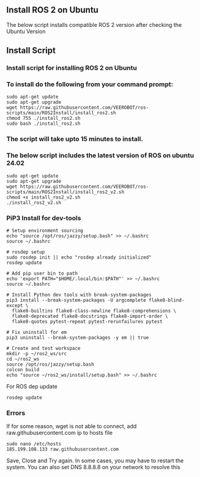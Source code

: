 ## Install ROS 2 on Ubuntu
The below script installs compatible ROS 2 version after checking the Ubuntu Version

## Install Script
### Install script for installing ROS 2 on Ubuntu
### To install do the following from your command prompt: 

```
sudo apt-get update
sudo apt-get upgrade
wget https://raw.githubusercontent.com/VEEROBOT/ros-scripts/main/ROS2Install/install_ros2.sh
chmod 755 ./install_ros2.sh
sudo bash ./install_ros2.sh
```
### The script will take upto 15 minutes to install. 

### The below script includes the latest version of ROS on ubuntu 24.02

```
sudo apt-get update
sudo apt-get upgrade
wget https://raw.githubusercontent.com/VEEROBOT/ros-scripts/main/ROS2Install/install_ros2_v2.sh
chmod +x install_ros2_v2.sh
./install_ros2_v2.sh
```

### PiP3 Install for dev-tools
```
# Setup environment sourcing
echo "source /opt/ros/jazzy/setup.bash" >> ~/.bashrc
source ~/.bashrc

# rosdep setup
sudo rosdep init || echo "rosdep already initialized"
rosdep update

# Add pip user bin to path
echo 'export PATH="$HOME/.local/bin:$PATH"' >> ~/.bashrc
source ~/.bashrc

# Install Python dev tools with break-system-packages
pip3 install --break-system-packages -U argcomplete flake8-blind-except \
  flake8-builtins flake8-class-newline flake8-comprehensions \
  flake8-deprecated flake8-docstrings flake8-import-order \
  flake8-quotes pytest-repeat pytest-rerunfailures pytest

# Fix uninstall for em
pip3 uninstall --break-system-packages -y em || true

# Create and test workspace
mkdir -p ~/ros2_ws/src
cd ~/ros2_ws
source /opt/ros/jazzy/setup.bash
colcon build
echo "source ~/ros2_ws/install/setup.bash" >> ~/.bashrc
```

For ROS dep update
```
rosdep update
```

### Errors
If for some reason, wget is not able to connect, add raw.githubusercontent.com ip to hosts file

```
sudo nano /etc/hosts
185.199.108.133 raw.githubusercontent.com
```
Save, Close and Try again. In some cases, you may have to restart the system. You can also set DNS 8.8.8.8 on your network to resolve this

